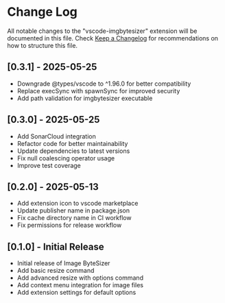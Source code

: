 # Change Log

All notable changes to the "vscode-imgbytesizer" extension will be documented in this file.
Check [Keep a Changelog](http://keepachangelog.com/) for recommendations on how to structure this file.

## [0.3.1] - 2025-05-25

- Downgrade @types/vscode to ^1.96.0 for better compatibility
- Replace execSync with spawnSync for improved security
- Add path validation for imgbytesizer executable

## [0.3.0] - 2025-05-25

- Add SonarCloud integration
- Refactor code for better maintainability
- Update dependencies to latest versions
- Fix null coalescing operator usage
- Improve test coverage

## [0.2.0] - 2025-05-13

- Add extension icon to vscode marketplace
- Update publisher name in package.json
- Fix cache directory name in CI workflow
- Fix permissions for release workflow

## [0.1.0] - Initial Release

- Initial release of Image ByteSizer
- Add basic resize command
- Add advanced resize with options command
- Add context menu integration for image files
- Add extension settings for default options
